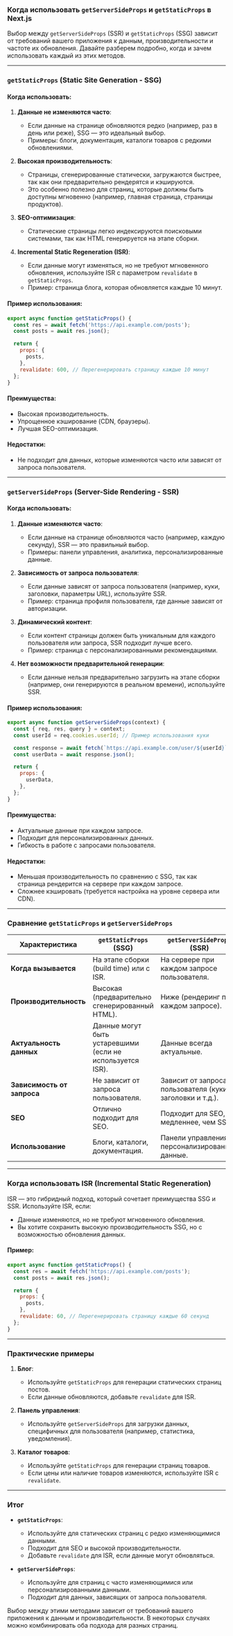 ### Когда использовать `getServerSideProps` и `getStaticProps` в Next.js

Выбор между `getServerSideProps` (SSR) и `getStaticProps` (SSG) зависит от требований вашего приложения к данным, производительности и частоте их обновления. Давайте разберем подробно, когда и зачем использовать каждый из этих методов.

---

### **`getStaticProps` (Static Site Generation - SSG)**

#### Когда использовать:
1. **Данные не изменяются часто**:
   - Если данные на странице обновляются редко (например, раз в день или реже), SSG — это идеальный выбор.
   - Примеры: блоги, документация, каталоги товаров с редкими обновлениями.

2. **Высокая производительность**:
   - Страницы, сгенерированные статически, загружаются быстрее, так как они предварительно рендерятся и кэшируются.
   - Это особенно полезно для страниц, которые должны быть доступны мгновенно (например, главная страница, страницы продуктов).

3. **SEO-оптимизация**:
   - Статические страницы легко индексируются поисковыми системами, так как HTML генерируется на этапе сборки.

4. **Incremental Static Regeneration (ISR)**:
   - Если данные могут изменяться, но не требуют мгновенного обновления, используйте ISR с параметром `revalidate` в `getStaticProps`.
   - Пример: страница блога, которая обновляется каждые 10 минут.

#### Пример использования:
```javascript
export async function getStaticProps() {
  const res = await fetch('https://api.example.com/posts');
  const posts = await res.json();

  return {
    props: {
      posts,
    },
    revalidate: 600, // Перегенерировать страницу каждые 10 минут
  };
}
```

#### Преимущества:
- Высокая производительность.
- Упрощенное кэширование (CDN, браузеры).
- Лучшая SEO-оптимизация.

#### Недостатки:
- Не подходит для данных, которые изменяются часто или зависят от запроса пользователя.

---

### **`getServerSideProps` (Server-Side Rendering - SSR)**

#### Когда использовать:
1. **Данные изменяются часто**:
   - Если данные на странице обновляются часто (например, каждую секунду), SSR — это правильный выбор.
   - Примеры: панели управления, аналитика, персонализированные данные.

2. **Зависимость от запроса пользователя**:
   - Если данные зависят от запроса пользователя (например, куки, заголовки, параметры URL), используйте SSR.
   - Пример: страница профиля пользователя, где данные зависят от авторизации.

3. **Динамический контент**:
   - Если контент страницы должен быть уникальным для каждого пользователя или запроса, SSR подходит лучше всего.
   - Пример: страница с персонализированными рекомендациями.

4. **Нет возможности предварительной генерации**:
   - Если данные нельзя предварительно загрузить на этапе сборки (например, они генерируются в реальном времени), используйте SSR.

#### Пример использования:
```javascript
export async function getServerSideProps(context) {
  const { req, res, query } = context;
  const userId = req.cookies.userId; // Пример использования куки

  const response = await fetch(`https://api.example.com/user/${userId}`);
  const userData = await response.json();

  return {
    props: {
      userData,
    },
  };
}
```

#### Преимущества:
- Актуальные данные при каждом запросе.
- Подходит для персонализированных данных.
- Гибкость в работе с запросами пользователя.

#### Недостатки:
- Меньшая производительность по сравнению с SSG, так как страница рендерится на сервере при каждом запросе.
- Сложнее кэшировать (требуется настройка на уровне сервера или CDN).

---

### **Сравнение `getStaticProps` и `getServerSideProps`**

| Характеристика               | `getStaticProps` (SSG)                     | `getServerSideProps` (SSR)                |
|------------------------------|--------------------------------------------|-------------------------------------------|
| **Когда вызывается**         | На этапе сборки (build time) или с ISR.    | На сервере при каждом запросе пользователя. |
| **Производительность**       | Высокая (предварительно сгенерированный HTML). | Ниже (рендеринг при каждом запросе).      |
| **Актуальность данных**      | Данные могут быть устаревшими (если не используется ISR). | Данные всегда актуальные.                 |
| **Зависимость от запроса**   | Не зависит от запроса пользователя.        | Зависит от запроса пользователя (куки, заголовки и т.д.). |
| **SEO**                      | Отлично подходит для SEO.                  | Подходит для SEO, но медленнее, чем SSG.  |
| **Использование**            | Блоги, каталоги, документация.             | Панели управления, персонализированные данные. |

---

### **Когда использовать ISR (Incremental Static Regeneration)**

ISR — это гибридный подход, который сочетает преимущества SSG и SSR. Используйте ISR, если:
- Данные изменяются, но не требуют мгновенного обновления.
- Вы хотите сохранить высокую производительность SSG, но с возможностью обновления данных.

#### Пример:
```javascript
export async function getStaticProps() {
  const res = await fetch('https://api.example.com/posts');
  const posts = await res.json();

  return {
    props: {
      posts,
    },
    revalidate: 60, // Перегенерировать страницу каждые 60 секунд
  };
}
```

---

### **Практические примеры**

1. **Блог**:
   - Используйте `getStaticProps` для генерации статических страниц постов.
   - Если данные обновляются, добавьте `revalidate` для ISR.

2. **Панель управления**:
   - Используйте `getServerSideProps` для загрузки данных, специфичных для пользователя (например, статистика, уведомления).

3. **Каталог товаров**:
   - Используйте `getStaticProps` для генерации страниц товаров.
   - Если цены или наличие товаров изменяются, используйте ISR с `revalidate`.

---

### **Итог**

- **`getStaticProps`**:
  - Используйте для статических страниц с редко изменяющимися данными.
  - Подходит для SEO и высокой производительности.
  - Добавьте `revalidate` для ISR, если данные могут обновляться.

- **`getServerSideProps`**:
  - Используйте для страниц с часто изменяющимися или персонализированными данными.
  - Подходит для данных, зависящих от запроса пользователя.

Выбор между этими методами зависит от требований вашего приложения к данным и производительности. В некоторых случаях можно комбинировать оба подхода для разных страниц.